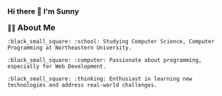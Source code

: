 ### Hi there 👋 I'm Sunny

:woman_technologist: <font size="4">**About Me**</font>

    :black_small_square: :school: Studying Computer Science, Computer Programming at Northeastern University.
  
    :black_small_square: :computer: Passionate about programming, especially for Web Development.

    :black_small_square: :thinking: Enthusiast in learning new technologies and address real-world challenges.

<!--
**sunny-ops/sunny-ops** is a ✨ _special_ ✨ repository because its `README.md` (this file) appears on your GitHub profile.

Here are some ideas to get you started:

- 🔭 I’m currently working on ...
- 🌱 I’m currently learning ...
- 👯 I’m looking to collaborate on ...
- 🤔 I’m looking for help with ...
- 💬 Ask me about ...
- 📫 How to reach me: ...
- 😄 Pronouns: ...
- ⚡ Fun fact: ...
-->
